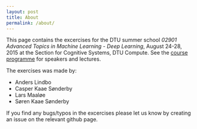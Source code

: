 ```yaml
---
layout: post
title: About
permalink: /about/
---
```


This page contains the excercises for the DTU summer school *02901 Advanced Topics in Machine Learning - Deep Learning*, August 24-28, 2015 at the Section for Cognitive Systems, DTU Compute. See the [course programme](http://www2.compute.dtu.dk/courses/02901/courseprogram.pdf) for speakers and lectures.

The exercises was made by:
* Anders Lindbo
* Casper Kaae Sønderby
* Lars Maaløe
* Søren Kaae Sønderby

If you find any bugs/typos in the excercises please let us know by creating an issue on the relevant github page.